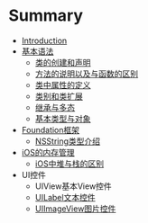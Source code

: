 # Summary

* [Introduction](README.md)
* [基本语法](chapter1.md)
  * [类的创建和声明](chapter1/lei-de-chuang-jian-he-sheng-ming.md)
  * [方法的说明以及与函数的区别](chapter1/fang-fa-de-shuo-ming-yi-ji-yu-han-shu-de-qu-bie.md)
  * [类中属性的定义](chapter1/lei-zhong-shu-xing-de-ding-yi.md)
  * [类别和类扩展](chapter1/fen-lei-he-lei-kuo-zhan.md)
  * [继承与多态](chapter1/ji-cheng-yu-duo-tai.md)
  * [基本类型与对象](chapter1/ji-ben-lei-xing-yu-dui-xiang.md)
* [Foundation框架](foundationkuang-jia.md)
  * [NSString类型介绍](foundationkuang-jia/nsstringlei-xing-jie-shao.md)
* [iOS的内存管理](iosde-nei-cun-guan-li.md)
  * [iOS中堆与栈的区别](iosde-nei-cun-guan-li/ioszhong-dui-yu-zhan-de-qu-bie.md)
* UI控件
  * UIView基本View控件
  * [UILabel文本控件](uilabelwen-ben-kong-jian.md)
  * [UIImageView图片控件](uiimageviewtu-pian-kong-jian.md)

